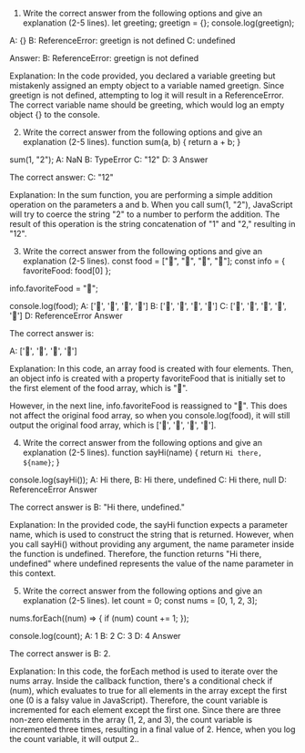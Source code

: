 1. Write the correct answer from the following options and give an explanation (2-5 lines).
let greeting;
greetign = {};
console.log(greetign);

A: {}
B: ReferenceError: greetign is not defined
C: undefined

Answer: B: ReferenceError: greetign is not defined

Explanation:
In the code provided, you declared a variable greeting but mistakenly assigned an empty object to a variable named greetign. Since greetign is not defined, attempting to log it will result in a ReferenceError. The correct variable name should be greeting, which would log an empty object {} to the console.

2. Write the correct answer from the following options and give an explanation (2-5 lines).
function sum(a, b) {
  return a + b;
}

sum(1, "2");
A: NaN
B: TypeError
C: "12"
D: 3
Answer

The correct answer:   C: "12"

Explanation:
In the sum function, you are performing a simple addition operation on the parameters a and b. When you call sum(1, "2"), JavaScript will try to coerce the string "2" to a number to perform the addition. The result of this operation is the string concatenation of "1" and "2," resulting in "12".


3. Write the correct answer from the following options and give an explanation (2-5 lines).
const food = ["🍕", "🍫", "🥑", "🍔"];
const info = { favoriteFood: food[0] };

info.favoriteFood = "🍝";

console.log(food);
A: ['🍕', '🍫', '🥑', '🍔']
B: ['🍝', '🍫', '🥑', '🍔']
C: ['🍝', '🍕', '🍫', '🥑', '🍔']
D: ReferenceError
Answer

The correct answer is:

A: ['🍕', '🍫', '🥑', '🍔']

Explanation:
In this code, an array food is created with four elements. Then, an object info is created with a property favoriteFood that is initially set to the first element of the food array, which is "🍕".

However, in the next line, info.favoriteFood is reassigned to "🍝". This does not affect the original food array, so when you console.log(food), it will still output the original food array, which is ['🍕', '🍫', '🥑', '🍔'].

4. Write the correct answer from the following options and give an explanation (2-5 lines).
function sayHi(name) {
  return `Hi there, ${name}`;
}

console.log(sayHi());
A: Hi there,
B: Hi there, undefined
C: Hi there, null
D: ReferenceError
Answer

The correct answer is B: "Hi there, undefined."

Explanation:
In the provided code, the sayHi function expects a parameter name, which is used to construct the string that is returned. However, when you call sayHi() without providing any argument, the name parameter inside the function is undefined. Therefore, 
the function returns "Hi there, undefined" where undefined represents the value of the name parameter in this context.

5.  Write the correct answer from the following options and give an explanation (2-5 lines).
let count = 0;
const nums = [0, 1, 2, 3];

nums.forEach((num) => {
  if (num) count += 1;
});

console.log(count);
A: 1
B: 2
C: 3
D: 4
Answer

The correct answer is B: 2.

Explanation:
In this code, the forEach method is used to iterate over the nums array. Inside the callback function, there's a conditional check if (num), which evaluates to true for all elements in the array except the first one (0 is a falsy value in JavaScript). Therefore, the count variable is incremented for each element except the first one. Since there are three non-zero elements in the array (1, 2, and 3), the count variable is incremented three times, resulting in a final value of 2. Hence, when you log the count variable, it will output 2..

